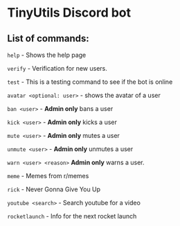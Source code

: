 # TinyUtils Discord bot


## List of commands:
`help` - Shows the help page

`verify` - Verification for new users.

`test` - This is a testing command to see if the bot is online

`avatar <optional: user>` - shows the avatar of a user

`ban <user>` - **Admin only** bans a user

`kick <user>` - **Admin only** kicks a user 

`mute <user>` - **Admin only** mutes a user

`unmute <user>` - **Admin only** unmutes a user

`warn <user> <reason>` **Admin only** warns a user.

`meme` - Memes from r/memes

`rick` - Never Gonna Give You Up

`youtube <search>` - Search youtube for a video

`rocketlaunch` - Info for the next rocket launch

